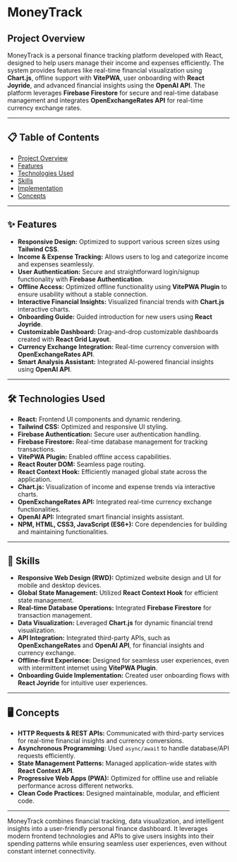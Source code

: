 # MoneyTrack  

## **Project Overview**  
MoneyTrack is a personal finance tracking platform developed with React, designed to help users manage their income and expenses efficiently. The system provides features like real-time financial visualization using **Chart.js**, offline support with **VitePWA**, user onboarding with **React Joyride**, and advanced financial insights using the **OpenAI API**. The platform leverages **Firebase Firestore** for secure and real-time database management and integrates **OpenExchangeRates API** for real-time currency exchange rates.  

---

## 📋 **Table of Contents**  
- [Project Overview](#project-overview)  
- [Features](#features)  
- [Technologies Used](#technologies-used)  
- [Skills](#skills)  
- [Implementation](#implementation)  
- [Concepts](#concepts)  

---

## ✨ **Features**  
- **Responsive Design:** Optimized to support various screen sizes using **Tailwind CSS**.  
- **Income & Expense Tracking:** Allows users to log and categorize income and expenses seamlessly.  
- **User Authentication:** Secure and straightforward login/signup functionality with **Firebase Authentication**.  
- **Offline Access:** Optimized offline functionality using **VitePWA Plugin** to ensure usability without a stable connection.  
- **Interactive Financial Insights:** Visualized financial trends with **Chart.js** interactive charts.  
- **Onboarding Guide:** Guided introduction for new users using **React Joyride**.  
- **Customizable Dashboard:** Drag-and-drop customizable dashboards created with **React Grid Layout**.  
- **Currency Exchange Integration:** Real-time currency conversion with **OpenExchangeRates API**.  
- **Smart Analysis Assistant:** Integrated AI-powered financial insights using **OpenAI API**.  

---

## 🛠️ **Technologies Used**  
- **React:** Frontend UI components and dynamic rendering.  
- **Tailwind CSS:** Optimized and responsive UI styling.  
- **Firebase Authentication:** Secure user authentication handling.  
- **Firebase Firestore:** Real-time database management for tracking transactions.  
- **VitePWA Plugin:** Enabled offline access capabilities.  
- **React Router DOM:** Seamless page routing.  
- **React Context Hook:** Efficiently managed global state across the application.  
- **Chart.js:** Visualization of income and expense trends via interactive charts.  
- **OpenExchangeRates API:** Integrated real-time currency exchange functionalities.  
- **OpenAI API:** Integrated smart financial insights assistant.  
- **NPM, HTML, CSS3, JavaScript (ES6+):** Core dependencies for building and maintaining functionalities.  

---

## 💼 **Skills**  
- **Responsive Web Design (RWD):** Optimized website design and UI for mobile and desktop devices.  
- **Global State Management:** Utilized **React Context Hook** for efficient state management.  
- **Real-time Database Operations:** Integrated **Firebase Firestore** for transaction management.  
- **Data Visualization:** Leveraged **Chart.js** for dynamic financial trend visualization.  
- **API Integration:** Integrated third-party APIs, such as **OpenExchangeRates** and **OpenAI API**, for financial insights and currency exchange.  
- **Offline-first Experience:** Designed for seamless user experiences, even with intermittent internet using **VitePWA Plugin**.  
- **Onboarding Guide Implementation:** Created user onboarding flows with **React Joyride** for intuitive user experiences.  

---

## 🖥️ **Concepts**  
- **HTTP Requests & REST APIs:** Communicated with third-party services for real-time financial insights and currency conversions.  
- **Asynchronous Programming:** Used `async/await` to handle database/API requests efficiently.  
- **State Management Patterns:** Managed application-wide states with **React Context API**.  
- **Progressive Web Apps (PWA):** Optimized for offline use and reliable performance across different networks.  
- **Clean Code Practices:** Designed maintainable, modular, and efficient code.  

---

MoneyTrack combines financial tracking, data visualization, and intelligent insights into a user-friendly personal finance dashboard. It leverages modern frontend technologies and APIs to give users insights into their spending patterns while ensuring seamless user experiences, even without constant internet connectivity.
